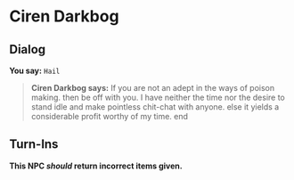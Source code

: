 # Ciren Darkbog
## Dialog

**You say:** `Hail`



>**Ciren Darkbog says:** If you are not an adept in the ways of poison making. then be off with you. I have neither the time nor the desire to stand idle and make pointless chit-chat with anyone. else it yields a considerable profit worthy of my time.
end

## Turn-Ins



**This NPC *should* return incorrect items given.**





